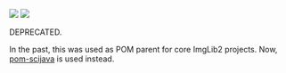 [![](https://img.shields.io/maven-central/v/net.imglib2/pom-imglib2.svg)](http://search.maven.org/#search%7Cgav%7C1%7Cg%3A%22net.imglib2%22%20AND%20a%3A%22pom-imglib2%22)
[![](https://travis-ci.org/imglib/pom-imglib2.svg?branch=master)](https://travis-ci.org/imglib/pom-imglib2)

DEPRECATED.

In the past, this was used as POM parent for core ImgLib2 projects. Now, [pom-scijava](https://github.com/scijava/pom-scijava) is used instead.
